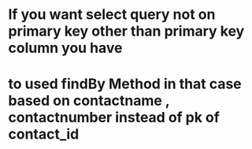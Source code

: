 # If you want select query not on primary key other than primary key column you have
# to used findBy Method in that case based on contactname , contactnumber instead of pk of contact_id